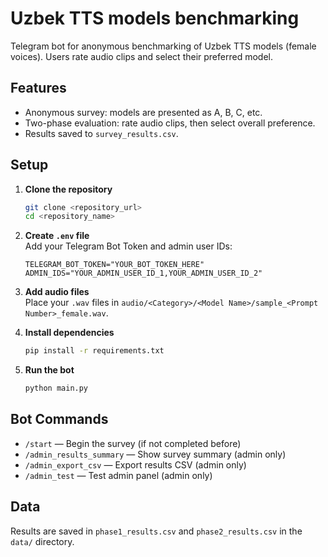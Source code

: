 # Uzbek TTS models benchmarking

Telegram bot for anonymous benchmarking of Uzbek TTS models (female voices). Users rate audio clips and select their preferred model.

## Features

-   Anonymous survey: models are presented as A, B, C, etc.
-   Two-phase evaluation: rate audio clips, then select overall preference.
-   Results saved to `survey_results.csv`.

## Setup

1.  **Clone the repository**

    ```bash
    git clone <repository_url>
    cd <repository_name>
    ```

2.  **Create `.env` file**  
    Add your Telegram Bot Token and admin user IDs:

    ```
    TELEGRAM_BOT_TOKEN="YOUR_BOT_TOKEN_HERE"
    ADMIN_IDS="YOUR_ADMIN_USER_ID_1,YOUR_ADMIN_USER_ID_2"
    ```

3.  **Add audio files**  
    Place your `.wav` files in `audio/<Category>/<Model Name>/sample_<Prompt Number>_female.wav`.

4.  **Install dependencies**

    ```bash
    pip install -r requirements.txt
    ```

5.  **Run the bot**

    ```bash
    python main.py
    ```

## Bot Commands

-   `/start` — Begin the survey (if not completed before)
-   `/admin_results_summary` — Show survey summary (admin only)
-   `/admin_export_csv` — Export results CSV (admin only)
-   `/admin_test` — Test admin panel (admin only)

## Data

Results are saved in `phase1_results.csv` and `phase2_results.csv` in the `data/` directory.
